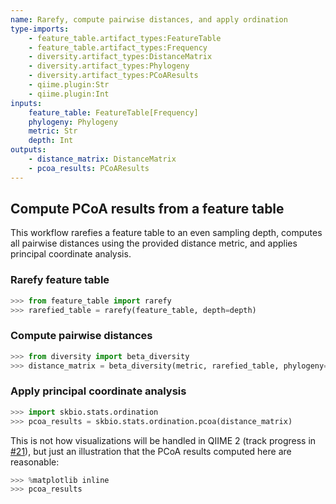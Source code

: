 ```yaml
---
name: Rarefy, compute pairwise distances, and apply ordination
type-imports:
    - feature_table.artifact_types:FeatureTable
    - feature_table.artifact_types:Frequency
    - diversity.artifact_types:DistanceMatrix
    - diversity.artifact_types:Phylogeny
    - diversity.artifact_types:PCoAResults
    - qiime.plugin:Str
    - qiime.plugin:Int
inputs:
    feature_table: FeatureTable[Frequency]
    phylogeny: Phylogeny
    metric: Str
    depth: Int
outputs:
    - distance_matrix: DistanceMatrix
    - pcoa_results: PCoAResults
---
```

## Compute PCoA results from a feature table

This workflow rarefies a feature table to an even sampling depth, computes all
pairwise distances using the provided distance metric, and applies principal
coordinate analysis.

### Rarefy feature table

```python
>>> from feature_table import rarefy
>>> rarefied_table = rarefy(feature_table, depth=depth)
```

### Compute pairwise distances

```python
>>> from diversity import beta_diversity
>>> distance_matrix = beta_diversity(metric, rarefied_table, phylogeny=phylogeny)
```

### Apply principal coordinate analysis

```python
>>> import skbio.stats.ordination
>>> pcoa_results = skbio.stats.ordination.pcoa(distance_matrix)
```

This is not how visualizations will be handled in QIIME 2 (track progress in
[#21](https://github.com/biocore/qiime2/issues/21)), but just an illustration
that the PCoA results computed here are reasonable:

```python
>>> %matplotlib inline
>>> pcoa_results
```
